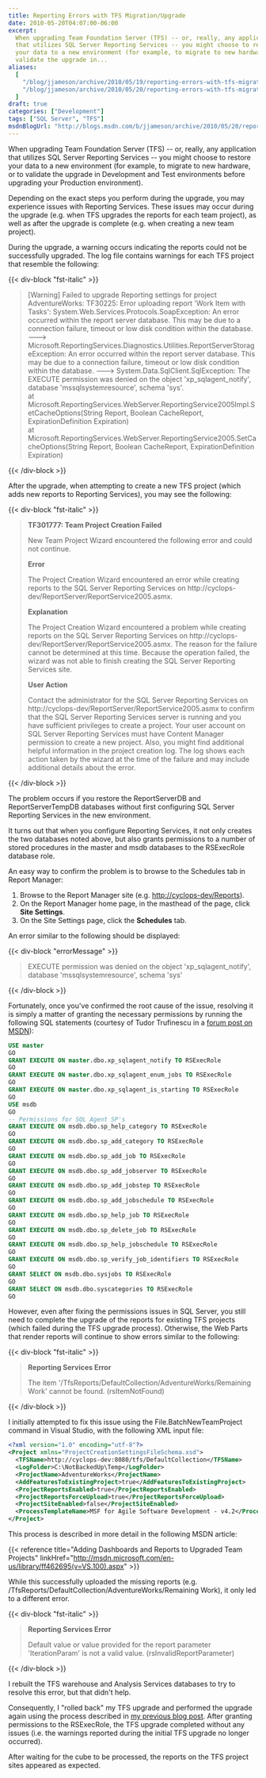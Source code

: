 ```yaml
---
title: Reporting Errors with TFS Migration/Upgrade
date: 2010-05-20T04:07:00-06:00
excerpt:
  When upgrading Team Foundation Server (TFS) -- or, really, any application
  that utilizes SQL Server Reporting Services -- you might choose to restore
  your data to a new environment (for example, to migrate to new hardware, or to
  validate the upgrade in...
aliases:
  [
    "/blog/jjameson/archive/2010/05/19/reporting-errors-with-tfs-migration-upgrade.aspx",
    "/blog/jjameson/archive/2010/05/20/reporting-errors-with-tfs-migration-upgrade.aspx",
  ]
draft: true
categories: ["Development"]
tags: ["SQL Server", "TFS"]
msdnBlogUrl: "http://blogs.msdn.com/b/jjameson/archive/2010/05/20/reporting-errors-with-tfs-migration-upgrade.aspx"
---
```


When upgrading Team Foundation Server (TFS) -- or, really, any application that
utilizes SQL Server Reporting Services -- you might choose to restore your data
to a new environment (for example, to migrate to new hardware, or to validate
the upgrade in Development and Test environments before upgrading your
Production environment).

Depending on the exact steps you perform during the upgrade, you may experience
issues with Reporting Services. These issues may occur during the upgrade (e.g.
when TFS upgrades the reports for each team project), as well as after the
upgrade is complete (e.g. when creating a new team project).

During the upgrade, a warning occurs indicating the reports could not be
successfully upgraded. The log file contains warnings for each TFS project that
resemble the following:

{{< div-block "fst-italic" >}}

> [Warning] Failed to upgrade Reporting settings for project AdventureWorks:
> TF30225: Error uploading report 'Work Item with Tasks':
> System.Web.Services.Protocols.SoapException: An error occurred within the
> report server database. This may be due to a connection failure, timeout or
> low disk condition within the database. ---&gt;
> Microsoft.ReportingServices.Diagnostics.Utilities.ReportServerStorageException:
> An error occurred within the report server database. This may be due to a
> connection failure, timeout or low disk condition within the database. ---&gt;
> System.Data.SqlClient.SqlException: The EXECUTE permission was denied on the
> object 'xp_sqlagent_notify', database 'mssqlsystemresource', schema 'sys'.\
> at
> Microsoft.ReportingServices.WebServer.ReportingService2005Impl.SetCacheOptions(String
> Report, Boolean CacheReport, ExpirationDefinition Expiration)\
> at
> Microsoft.ReportingServices.WebServer.ReportingService2005.SetCacheOptions(String
> Report, Boolean CacheReport, ExpirationDefinition Expiration)

{{< /div-block >}}

After the upgrade, when attempting to create a new TFS project (which adds new
reports to Reporting Services), you may see the following:

{{< div-block "fst-italic" >}}

> **TF301777: Team Project Creation Failed**
>
> New Team Project Wizard encountered the following error and could not
> continue.
>
> **Error**
>
> The Project Creation Wizard encountered an error while creating reports to the
> SQL Server Reporting Services on
> http://cyclops-dev/ReportServer/ReportService2005.asmx.
>
> **Explanation**
>
> The Project Creation Wizard encountered a problem while creating reports on
> the SQL Server Reporting Services on
> http://cyclops-dev/ReportServer/ReportService2005.asmx. The reason for the
> failure cannot be determined at this time. Because the operation failed, the
> wizard was not able to finish creating the SQL Server Reporting Services site.
>
> **User Action**
>
> Contact the administrator for the SQL Server Reporting Services on
> http://cyclops-dev/ReportServer/ReportService2005.asmx to confirm that the SQL
> Server Reporting Services server is running and you have sufficient privileges
> to create a project. Your user account on SQL Server Reporting Services must
> have Content Manager permission to create a new project. Also, you might find
> additional helpful information in the project creation log. The log shows each
> action taken by the wizard at the time of the failure and may include
> additional details about the error.

{{< /div-block >}}

The problem occurs if you restore the ReportServerDB and ReportServerTempDB
databases without first configuring SQL Server Reporting Services in the new
environment.

It turns out that when you configure Reporting Services, it not only creates the
two databases noted above, but also grants permissions to a number of stored
procedures in the master and msdb databases to the RSExecRole database role.

An easy way to confirm the problem is to browse to the Schedules tab in Report
Manager:

1. Browse to the Report Manager site (e.g.
   [http://cyclops-dev/Reports](http://cyclops-dev/Reports)).
1. On the Report Manager home page, in the masthead of the page, click **Site
   Settings**.
1. On the Site Settings page, click the **Schedules** tab.

An error similar to the following should be displayed:

{{< div-block "errorMessage" >}}

> EXECUTE permission was denied on the object 'xp_sqlagent_notify', database
> 'mssqlsystemresource', schema 'sys'

{{< /div-block >}}

Fortunately, once you've confirmed the root cause of the issue, resolving it is
simply a matter of granting the necessary permissions by running the following
SQL statements (courtesy of Tudor Trufinescu in a
[forum post on MSDN](http://social.msdn.microsoft.com/forums/en-US/sqlreportingservices/thread/444c3bab-985b-40a0-8362-2742df1a6577/)):

```SQL
USE master
GO
GRANT EXECUTE ON master.dbo.xp_sqlagent_notify TO RSExecRole
GO
GRANT EXECUTE ON master.dbo.xp_sqlagent_enum_jobs TO RSExecRole
GO
GRANT EXECUTE ON master.dbo.xp_sqlagent_is_starting TO RSExecRole
GO
USE msdb
GO
-- Permissions for SQL Agent SP's
GRANT EXECUTE ON msdb.dbo.sp_help_category TO RSExecRole
GO
GRANT EXECUTE ON msdb.dbo.sp_add_category TO RSExecRole
GO
GRANT EXECUTE ON msdb.dbo.sp_add_job TO RSExecRole
GO
GRANT EXECUTE ON msdb.dbo.sp_add_jobserver TO RSExecRole
GO
GRANT EXECUTE ON msdb.dbo.sp_add_jobstep TO RSExecRole
GO
GRANT EXECUTE ON msdb.dbo.sp_add_jobschedule TO RSExecRole
GO
GRANT EXECUTE ON msdb.dbo.sp_help_job TO RSExecRole
GO
GRANT EXECUTE ON msdb.dbo.sp_delete_job TO RSExecRole
GO
GRANT EXECUTE ON msdb.dbo.sp_help_jobschedule TO RSExecRole
GO
GRANT EXECUTE ON msdb.dbo.sp_verify_job_identifiers TO RSExecRole
GO
GRANT SELECT ON msdb.dbo.sysjobs TO RSExecRole
GO
GRANT SELECT ON msdb.dbo.syscategories TO RSExecRole
GO
```

However, even after fixing the permissions issues in SQL Server, you still need
to complete the upgrade of the reports for existing TFS projects (which failed
during the TFS upgrade process). Otherwise, the Web Parts that render reports
will continue to show errors similar to the following:

{{< div-block "fst-italic" >}}

> **Reporting Services Error**
>
> The item '/TfsReports/DefaultCollection/AdventureWorks/Remaining Work' cannot
> be found. (rsItemNotFound)

{{< /div-block >}}

I initially attempted to fix this issue using the File.BatchNewTeamProject
command in Visual Studio, with the following XML input file:

```XML
<?xml version="1.0" encoding="utf-8"?>
<Project xmlns="ProjectCreationSettingsFileSchema.xsd">
  <TFSName>http://cyclops-dev:8080/tfs/DefaultCollection</TFSName>
  <LogFolder>C:\NotBackedUp\Temp</LogFolder>
  <ProjectName>AdventureWorks</ProjectName>
  <AddFeaturesToExistingProject>true</AddFeaturesToExistingProject>
  <ProjectReportsEnabled>true</ProjectReportsEnabled>
  <ProjectReportsForceUpload>true</ProjectReportsForceUpload>
  <ProjectSiteEnabled>false</ProjectSiteEnabled>
  <ProcessTemplateName>MSF for Agile Software Development - v4.2</ProcessTemplateName>
</Project>
```

This process is described in more detail in the following MSDN article:

{{< reference title="Adding Dashboards and Reports to Upgraded Team Projects"
linkHref="http://msdn.microsoft.com/en-us/library/ff462695(v=VS.100).aspx" >}}

While this successfully uploaded the missing reports (e.g.
/TfsReports/DefaultCollection/AdventureWorks/Remaining Work), it only led to a
different error.

{{< div-block "fst-italic" >}}

> **Reporting Services Error**
>
> Default value or value provided for the report parameter 'IterationParam' is
> not a valid value. (rsInvalidReportParameter)

{{< /div-block >}}

I rebuilt the TFS warehouse and Analysis Services databases to try to resolve
this error, but that didn't help.

Consequently, I "rolled back" my TFS upgrade and performed the upgrade again
using the process described in
[my previous blog post](/blog/jjameson/2010/05/20/performing-a-do-over-with-tfs-2010-upgrade).
After granting permissions to the RSExecRole, the TFS upgrade completed without
any issues (i.e. the warnings reported during the initial TFS upgrade no longer
occurred).

After waiting for the cube to be processed, the reports on the TFS project sites
appeared as expected.
